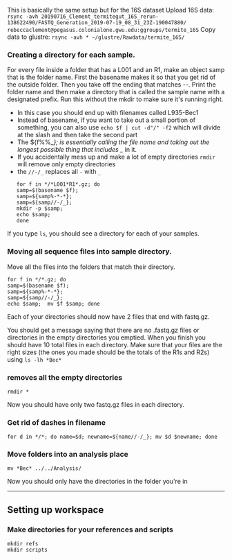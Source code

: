 This is basically the same setup but for the 16S dataset
Upload 16S data:
`rsync -avh 20190716_Clement_termitegut_16S_rerun-138622490/FASTQ_Generation_2019-07-19_08_31_23Z-190047880/ rebeccaclement@pegasus.colonialone.gwu.edu:ggroups/termite_16S`
Copy data to glustre:
`rsync -avh * ~/glustre/Rawdata/termite_16S/`
### Creating a directory for each sample.
For every file inside a folder that has a L001 and an R1, make an object samp that is the folder name. First the basename makes it so that you get rid of the outside folder. Then you take off the ending that matches -*-*.
Print the folder name and then make a directory that is called the sample name with a designated prefix. Run this without the mkdir to make sure it's running right.
* In this case you should end up with filenames called L935-Bec1
* Instead of basename, if you want to take out a small portion of something, you can also use `echo $f | cut -d"/" -f2` which will divide at the slash and then take the second part
* The ${f%%_*}; is essentially calling the file name and taking out the longest possible thing that includes _* in it.
* If you accidentally mess up and make a lot of empty directories `rmdir` will remove only empty directories
* the `//-/_` replaces all `-` with `_`
```
   for f in */*L001*R1*.gz; do
   samp=$(basename $f);
   samp=${samp%-*-*};
   samp=${samp//-/_}; 
   mkdir -p $samp; 
   echo $samp;  
   done
```
If you type `ls`, you should see a directory for each of your samples.
### Moving all sequence files into sample directory.
Move all the files into the folders that match their directory.
```
for f in */*.gz; do
samp=$(basename $f);
samp=${samp%-*-*};
samp=${samp//-/_};
echo $samp;  mv $f $samp; done
```
Each of your directories should now have 2 files that end with fastq.gz.

You should get a message saying that there are no .fastq.gz files or directories in the empty directories you emptied. When you finish you should have 10 total files in each directory.
Make sure that your files are the right sizes (the ones you made should be the totals of the R1s and R2s) using `ls -lh *Bec*`
### removes all the empty directories
```
rmdir *
```
Now you should have only two fastq.gz files in each directory.
### Get rid of dashes in filename
```
for d in */*; do name=$d; newname=${name//-/_}; mv $d $newname; done
```
### Move folders into an analysis place
```
mv *Bec* ../../Analysis/
```
Now you should only have the directories in the folder you're in

***
## Setting up workspace

### Make directories for your references and scripts
```
mkdir refs
mkdir scripts
```
